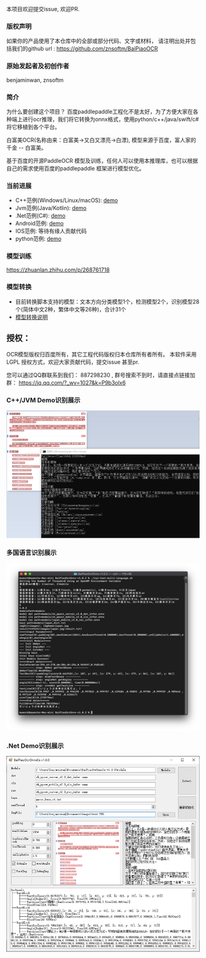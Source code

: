本项目欢迎提交issue, 欢迎PR.

### 版权声明

如果你的产品使用了本仓库中的全部或部分代码、文字或材料， 请注明出处并包括我们的github url : https://github.com/znsoftm/BaiPiaoOCR

### 原始发起者及初创作者

benjaminwan, znsoftm

### 简介

为什么要创建这个项目？ 百度paddlepaddle工程化不是太好，为了方便大家在各种端上进行ocr推理，我们将它转换为onnx格式，使用python/c++/java/swift/c# 将它移植到各个平台。

白富美OCR(名称由来：白富美→又白又漂亮→白漂), 模型来源于百度，富人家的千金 -- 白富美。

基于百度的开源PaddleOCR 模型及训练，任何人可以使用本推理库，也可以根据自己的需求使用百度的paddlepaddle 框架进行模型优化。

### 当前进展

* C++范例(Windows/Linux/macOS): [demo](https://github.com/znsoftm/BaiPiaoOCR/tree/main/cpp)
* Jvm范例(Java/Kotlin): [demo](https://github.com/znsoftm/BaiPiaoOCR/tree/main/jvm)
* .Net范例(C#): [demo](https://github.com/znsoftm/BaiPiaoOCR/tree/main/dotnet)
* Android范例: [demo](https://github.com/znsoftm/BaiPiaoOCR/tree/main/android)
* IOS范例: 等待有缘人贡献代码
* python范例: [demo](https://github.com/znsoftm/BaiPiaoOCR/tree/main/python)

### 模型训练

https://zhuanlan.zhihu.com/p/268761718

### 模型转换
* 目前转换脚本支持的模型：文本方向分类模型1个，检测模型2个，识别模型28个(简体中文2种，繁体中文等26种)，合计31个
* [模型转换说明](https://github.com/znsoftm/BaiPiaoOCR/tree/main/models)

## 授权：

OCR模型版权归百度所有，其它工程代码版权归本仓库所有者所有。 本软件采用LGPL 授权方式，欢迎大家贡献代码，提交issue 甚至pr.

您可以通过QQ群联系到我们： 887298230 , 群号搜索不到时，请直接点链接加群： https://jq.qq.com/?_wv=1027&k=P9b3olx6

### C++/JVM Demo识别展示

![avatar](test_imgs/test_cpp.png)

### 多国语言识别展示

![avatar](test_imgs/test_multi_language.png)

### .Net Demo识别展示

![avatar](test_imgs/test_cs.png)

